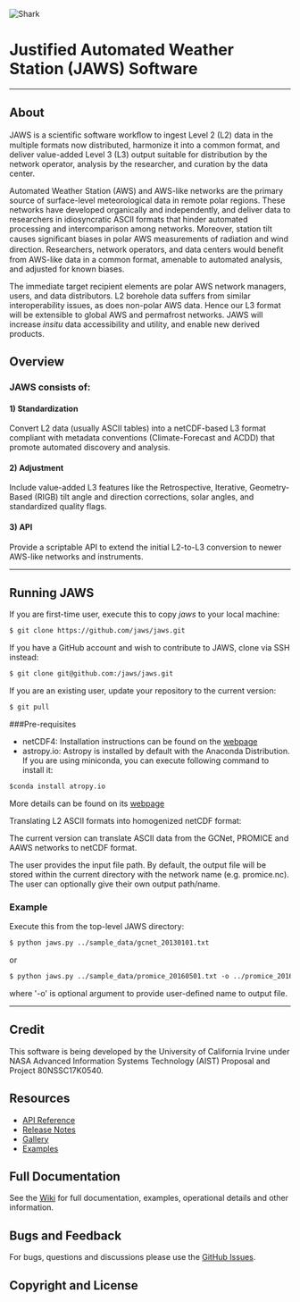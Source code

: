 ![Shark](./img/shark.jpg?raw=true)


# Justified Automated Weather Station (JAWS) Software 
___

## About

JAWS is a scientiﬁc software workﬂow to ingest Level 2 (L2) data in the multiple formats now distributed, harmonize it into a common format, and deliver value-added Level 3 (L3) output suitable for distribution by the network operator, analysis by the researcher, and curation by the data center. 

Automated Weather Station (AWS) and AWS-like networks are the primary source of surface-level meteorological data in remote polar regions. These networks have developed organically and independently, and deliver data to researchers in idiosyncratic ASCII formats that hinder automated processing and intercomparison among networks. Moreover, station tilt causes signiﬁcant biases in polar AWS measurements of radiation and wind direction. Researchers, network operators, and data centers would beneﬁt from AWS-like data in a common format, amenable to automated analysis, and adjusted for known biases.

The immediate target recipient elements are polar AWS network managers, users, and data distributors. L2 borehole data suffers from similar interoperability issues, as does non-polar AWS data. Hence our L3 format will be extensible to global AWS and permafrost networks. JAWS will increase *insitu* data accessibility and utility, and enable new derived products.

## Overview

### JAWS consists of:

#### 1) Standardization

Convert L2 data (usually ASCII tables) into a netCDF-based L3 format compliant with metadata conventions (Climate-Forecast and ACDD) that promote automated discovery and analysis. 

#### 2) Adjustment

Include value-added L3 features like the Retrospective, Iterative, Geometry-Based (RIGB) tilt angle and direction corrections, solar angles, and standardized quality flags. 

#### 3) API

Provide a scriptable API to extend the initial L2-to-L3 conversion to newer AWS-like networks and instruments.

___
<!--
## Installation
### Linux/unix/win
#### Requirements:
* writable directory
* anaconda/miniconda
* installed unzip package

From within a writable directory, run the following command:
``` html
$ conda install -c conda-forge jaws
```
-->

## Running JAWS

If you are first-time user, execute this to copy *jaws* to your local machine:

``` html
$ git clone https://github.com/jaws/jaws.git
```

If you have a GitHub account and wish to contribute to JAWS, clone via SSH instead:

``` html
$ git clone git@github.com:/jaws/jaws.git
```

If you are an existing user, update your repository to the current version:

``` html
$ git pull
```


###Pre-requisites 

* netCDF4: Installation instructions can be found on the [webpage](unidata.github.io/netcdf4-python)
* astropy.io: Astropy is installed by default with the Anaconda Distribution. If you are using miniconda, you can execute following command to install it:

```html
$conda install atropy.io
```

More details can be found on its [webpage](http://docs.astropy.org/en/stable/install.html)


Translating L2 ASCII formats into homogenized netCDF format:

The current version can translate ASCII data from the GCNet, PROMICE and AAWS networks to netCDF format.

The user provides the input file path. By default, the output file will be stored within the current directory with the network name (e.g. promice.nc). The user can optionally give their own output path/name.

### Example

Execute this from the top-level JAWS directory:

``` html
$ python jaws.py ../sample_data/gcnet_20130101.txt
```

or

``` html
$ python jaws.py ../sample_data/promice_20160501.txt -o ../promice_20160501.nc
```

where '-o' is optional argument to provide user-defined name to output file.
<!--
Storing AWS-like data using DSG convention:
``` html
$ jaws --L2=gcnet --featureType L2.ascii L3.nc
```
Unit-test to verify data:
``` html
$ jaws --L2=gcnet --kelvin sample_L2.ascii sample_L3.nc
```
Annotate L2b netCDF with CF and ACDD variable and global metadata:
``` html
$ jaws --L2=imau --creator_email=’janedoe@summit.com’ --L2.ascii L3.nc
```
Derive value-added data and metadata:
``` html
$ jaws --L2=gcnet --solar_zenith_angles L2.ascii L3.nc
```

* Should see similar log output to the following:
``` html
DEBUG : filemanager     Creating packet: './Example_data/AKUL232'
DEBUG : filemanager     Dropping packet: './Example_data/AKUL232'
DEBUG : filemanager     Creating packet: './Example_data/AKUL232'
DEBUG : filemanager     Creating packet: 1
DEBUG : filemanager     Creating packet: './Example_data/AKUL232.log'
DEBUG : filemanager     Creating packet: './Example_data/AUPA299'
DEBUG : filemanager     Dropping packet: './Example_data/AUPA299'
DEBUG : filemanager     Creating packet: './Example_data/AUPA299'
DEBUG : filemanager     Creating packet: 2
```
-->

___
## Credit

This software is being developed by the University of California Irvine under NASA Advanced Information Systems Technology (AIST) Proposal and Project 80NSSC17K0540.



## Resources

* [API Reference](https://github.com/jaws/jaws/blob/master/API.md)
* [Release Notes](https://github.com/jaws/jaws/releases)
* [Gallery](https://github.com/jaws/jaws/wiki/Gallery)
* [Examples](https://)


## Full Documentation

See the [Wiki](https://github.com/jaws/jaws/wiki/) for full documentation, examples, operational details and other information.


## Bugs and Feedback

For bugs, questions and discussions please use the [GitHub Issues](https://github.com/jaws/jaws/issues).

 
## Copyright and License


